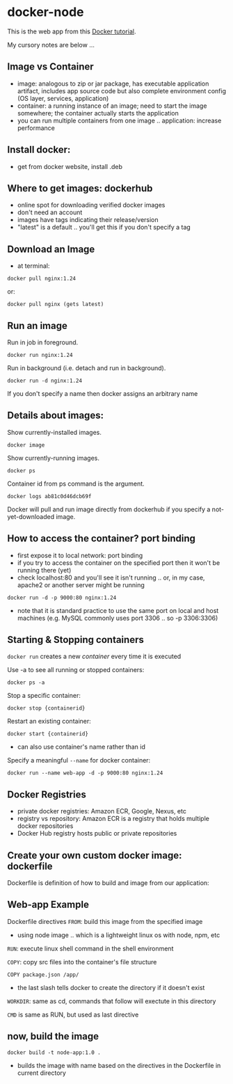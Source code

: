 # docker-node

This is the web app from this [Docker tutorial](https://youtu.be/pg19Z8LL06w).

My cursory notes are below ...

## Image vs Container
* image: analogous to zip or jar package, has executable application artifact, includes app source code but also complete environment config (OS layer, services, application)
* container: a running instance of an image; need to start the image somewhere; the container actually starts the application
* you can run multiple containers from one image .. application: increase performance 

## Install docker: 
* get from docker website, install .deb

## Where to get images: dockerhub
* online spot for downloading verified docker images
* don't need an account
* images have tags indicating their release/version
* "latest" is a default .. you'll get this if you don't specify a tag

## Download an Image
* at terminal: 
```
docker pull nginx:1.24
```
or: 
```
docker pull nginx (gets latest)
```

## Run an image
Run in job in foreground.
```
docker run nginx:1.24
```
Run in background (i.e. detach and run in background).
```
docker run -d nginx:1.24
```
If you don't specify a name then docker assigns an arbitrary name


## Details about images: 
Show currently-installed images.
```
docker image
```

Show currently-running images.
```
docker ps
```
Container id from ps command is the argument.
```
docker logs ab81c0d46dcb69f
```

Docker will pull and run image directly from dockerhub if you specify a not-yet-downloaded image.

## How to access the container? port binding
* first expose it to local network: port binding
* if you try to access the container on the specified port then it won't be running there (yet)
* check localhost:80 and you'll see it isn't running .. or, in my case, apache2 or another server might be running
```
docker run -d -p 9000:80 nginx:1.24
```
* note that it is standard practice to use the same port on local and host machines (e.g. MySQL commonly uses port 3306 .. so -p 3306:3306)

## Starting & Stopping containers
`docker run` creates a new *container* every time it is executed

Use -a to see all running or stopped containers:
```
docker ps -a
```

Stop a specific container: 
```
docker stop {containerid}
```

Restart an existing container: 
```
docker start {containerid}
```

* can also use container's name rather than id

Specify a meaningful `--name` for docker container:
```
docker run --name web-app -d -p 9000:80 nginx:1.24
```

## Docker Registries
* private docker registries: Amazon ECR, Google, Nexus, etc
* registry vs repository: Amazon ECR is a registry that holds multiple docker repositories
* Docker Hub registry hosts public or private repositories

## Create your own custom docker image: dockerfile
Dockerfile is definition of how to build and image from our application: 

## Web-app Example
Dockerfile directives
`FROM`: build this image from the specified image
* using node image .. which is a lightweight linux os with node, npm, etc

`RUN`: execute linux shell command in the shell environment

`COPY`: copy src files into the container's file structure

```	
COPY package.json /app/
```	

* the last slash tells docker to create the directory if it doesn't exist

`WORKDIR`: same as cd, commands that follow will exectute in this directory

`CMD` is same as RUN, but used as last directive


## now, build the image
```
docker build -t node-app:1.0 .
```
* builds the image with name based on the directives in the Dockerfile in current directory


